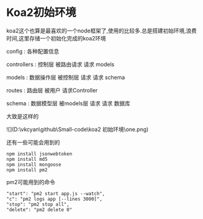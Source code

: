 # Koa2初始环境

koa2这个也算是最喜欢的一个node框架了,使用的比较多.总是搭建初始环境,浪费时间,这里存储一个初始化完成的koa2环境

config : 各种配置信息

controllers : 控制层 被路由请求 请求 models

models : 数据操作层 被控制层 请求 请求 schema

routes : 路由层 被用户 请求Controller

schema : 数据模型层 被models层 请求 请求 数据库

大致是这样的

![](D:\vkcyan\github\Small-code\koa2 初始环境\one.png)





还有一些可能会用到的

```
npm install jsonwebtoken 
npm install md5
npm install mongoose
npm install pm2
```

pm2可能用到的命令

```
"start": "pm2 start app.js --watch",
"c": "pm2 logs app [--lines 3000]",
"stop": "pm2 stop all",
"delete": "pm2 delete 0"
```

